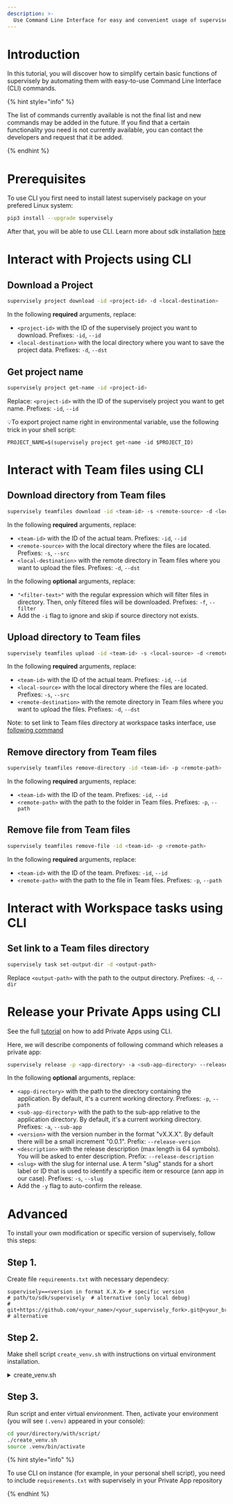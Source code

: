 ```yaml
---
description: >-
  Use Command Line Interface for easy and convenient usage of supervisely functional right inside your console locally and with shell scripts on instance!
---
```


# Introduction

In this tutorial, you will discover how to simplify certain basic functions of supervisely by automating them with easy-to-use Command Line Interface (CLI) commands.

{% hint style="info" %}

The list of commands currently available is not the final list and new commands may be added in the future. If you find that a certain functionality you need is not currently available, you can contact the developers and request that it be added.

{% endhint %}

# Prerequisites

To use CLI you first need to install latest supervisely package on your prefered Linux system:

```bash
pip3 install --upgrade supervisely
```

After that, you will be able to use CLI. Learn more about sdk installation [here](../getting-started/installation.md)

# Interact with Projects using CLI

## Download a Project
```bash
supervisely project download -id <project-id> -d <local-destination>
```
In the following **required** arguments, replace:
- `<project-id>` with the ID of the supervisely project you want to download. Prefixes: `-id`, `--id` 
- `<local-destination>` with the local directory where you want to save the project data. Prefixes: `-d`, `--dst` 

## Get project name
```bash
supervisely project get-name -id <project-id>
```
Replace: `<project-id>` with the ID of the supervisely project you want to get name. Prefixes: `-id`, `--id` 

💡To export project name right in environmental variable, use the following trick in your shell script:
```shell
PROJECT_NAME=$(supervisely project get-name -id $PROJECT_ID)
```

# Interact with Team files using CLI

## Download directory from Team files
```bash
supervisely teamfiles download -id <team-id> -s <remote-source> -d <local-destination> -f "<filter-text>" -i
```
In the following **required** arguments, replace:  
- `<team-id>` with the ID of the actual team. Prefixes: `-id`, `--id`
- `<remote-source>` with the local directory where the files are located. Prefixes: `-s`, `--src`
- `<local-destination>` with the remote directory in Team files where you want to upload the files. Prefixes: `-d`, `--dst`

In the following **optional** arguments, replace:  
- `"<filter-text>"` with the regular expression which will filter files in directory. Then, only filtered files will be downloaded. Prefixes: `-f`, `--filter`
- Add the `-i` flag to ignore and skip if source directory not exists.


## Upload directory to Team files
```bash
supervisely teamfiles upload -id <team-id> -s <local-source> -d <remote-destination>
```
In the following **required** arguments, replace:  
- `<team-id>` with the ID of the actual team. Prefixes: `-id`, `--id`
- `<local-source>` with the local directory where the files are located. Prefixes: `-s`, `--src`
- `<remote-destination>` with the remote directory in Team files where you want to upload the files. Prefixes: `-d`, `--dst`

Note: to set link to Team files directory at workspace tasks interface, use [following command](#set-link-to-a-team-files-directory)

## Remove directory from Team files
```bash
supervisely teamfiles remove-directory -id <team-id> -p <remote-path>
```
In the following **required** arguments, replace:  
- `<team-id>` with the ID of the team. Prefixes: `-id`, `--id`
- `<remote-path>` with the path to the folder in Team files. Prefixes: `-p`, `--path`

## Remove file from Team files
```bash
supervisely teamfiles remove-file -id <team-id> -p <remote-path>
```
In the following **required** arguments, replace:  
- `<team-id>` with the ID of the team. Prefixes: `-id`, `--id`
- `<remote-path>` with the path to the file in Team files. Prefixes: `-p`, `--path`

# Interact with Workspace tasks using CLI

## Set link to a Team files directory
```bash
supervisely task set-output-dir -d <output-path>
```
Replace `<output-path>` with the path to the output directory. Prefixes: `-d`, `--dir`

# Release your Private Apps using CLI

See the full [tutorial](../app-development/basics/add-private-app.md) on how to add Private Apps using CLI.

Here, we will describe components of following command which releases a private app:

```bash
supervisely release -p <app-directory> -a <sub-app-directory> --release-version <version> --release-description <description> -s <slug> -y
```
In the following **optional** arguments, replace: 
- `<app-directory>` with the path to the directory containing the application. By default, it's a current working directory. Prefixes: `-p`, `--path`
- `<sub-app-directory>` with the path to the sub-app relative to the application directory. By default, it's a current working directory. Prefixes: `-a`, `--sub-app`
- `<version>` with the version number in the format "vX.X.X". By default there will be a small increment "0.0.1". Prefix: `--release-version`
- `<description>` with the release description (max length is 64 symbols). You will be asked to enter description. Prefix: `--release-description`
- `<slug>` with the slug for internal use. A term "slug" stands for a short label or ID that is used to identify a specific item or resource (ann app in our case). Prefixes: `-s`, `--slug`
- Add the `-y` flag to auto-confirm the release.

# Advanced

To install your own modification or specific version of supervisely, follow this steps:

## **Step 1.**

Create file `requirements.txt` with necessary dependecy:

```text
supervisely==<version in format X.X.X> # specific version
# path/to/sdk/supervisely  # alternative (only local debug)
# git+https://github.com/<your_name>/<your_supervisely_fork>.git@<your_branch> # alternative
```
## **Step 2.**

Make shell script `create_venv.sh` with instructions on virtual environment installation.

<details>

<summary>create_venv.sh</summary>

```shell
#!/bin/bash

# learn more in documentation
# Official python docs: https://docs.python.org/3/library/venv.html
# Superviely developer portal: https://developer.supervise.ly/getting-started/installation#venv

if [ -d ".venv" ]; then
    echo "VENV already exists, will be removed"
    rm -rf .venv
fi

echo "VENV will be created" && \
python3 -m venv .venv && \
source .venv/bin/activate && \

echo "Install requirements..." && \
pip3 install -r requirements.txt && \
echo "Requirements have been successfully installed" && \
echo "Testing imports, please wait a minute ..." && \
python -c "import supervisely as sly" && \
echo "Success!" && \
deactivate
```

</details>



## **Step 3.**

Run script and enter virtual environment. Then, activate your environment (you will see `(.venv)` appeared in your console):

```bash
cd your/directory/with/script/
./create_venv.sh
source .venv/bin/activate
```

{% hint style="info" %}

To use CLI on instance (for example, in your personal shell script), you need to include `requirements.txt` with supervisely in your Private App repository

{% endhint %}
